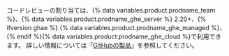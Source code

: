 コードレビューの割り当ては、{% data variables.product.prodname_team %}、{% data variables.product.prodname_ghe_server %} 2.20+、{% ifversion ghae %} {% data variables.product.prodname_ghe_managed %}、{% endif %}{% data variables.product.prodname_ghe_cloud %}で利用できます。 詳しい情報については「[GitHubの製品](/articles/githubs-products)」を参照してください。
